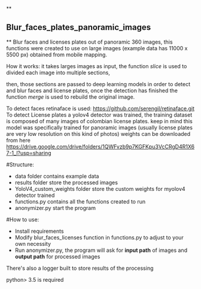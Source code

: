 **

## Blur_faces_plates_panoramic_images

**
Blur faces and licenses plates out of panoramic 360 images, this functions were created to use on large images (example data has 11000 x 5500 px) obtained from mobile mapping.

How it works: it takes larges images as input, the function *slice* is used to divided each image into multiple sections,

then, those sections are passed to deep learning models in order to detect and blur faces and license plates, once the detection has finished the function *merge* is used to rebuild the original image.

To detect faces retinaface is used: https://github.com/serengil/retinaface.git
To detect License plates a yolov4 detector was trained, the training dataset is composed of many images of colombian license plates. keep in mind this model was specifically trained for panoramic images
(usually license plates are very low resolution on this kind of photos) weights can be downloaded from here https://drive.google.com/drive/folders/1QWFvzb9p7KGFKpu3VcCRgD4R1X67-1_l?usp=sharing


 #Structure:

 - data folder contains example data
 - results folder store the processed images
 - YoloV4_custom_weights folder store the custom weights for myolov4 detector trained 
 - functions.py contains all the functions created to run
 - anonymizer.py start the program

 
#How to use:  

 - Install requirements
 - Modify blur_faces_licenses function in functions.py to adjust to your own necessity 
 - Run anonymizer.py, the program will ask for **input path** of images and **output path** for
   processed images

There's also a logger built to store results of the processing

python> 3.5 is required
